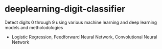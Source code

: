 # deeplearning-digit-classifier
Detect digits 0 through 9 using various machine learning and deep learning models and metholodologies  
* Logistic Regression, Feedforward Neural Network, Convolutional Neural Network
